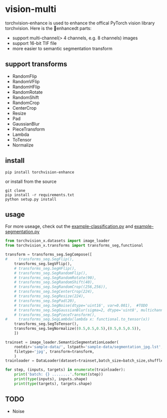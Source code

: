 # vision-multi

torchvision-enhance is used to enhance the offical PyTorch vision library torchvision. Here is the enhancedt parts:
- support multi-channel(> 4 channels, e.g. 8 channels) images
- support 16-bit TIF file 
- more easier to semantic segmentation transform



## support transforms
- RandomFlip
- RandomVFlip
- RandomHFlip
- RandomRotate
- RandomShift
- RandomCrop
- CenterCrop
- Resize
- Pad
- GaussianBlur
- PieceTransform
- Lambda
- ToTensor
- Normalize

## install
```
pip install torchvision-enhance
```  

or  install from the source

```
git clone 
pip install -r requirements.txt
python setup.py install
```

## usage
For more useage, check out the [example-classification.py](./test/example-classification.py) and [example-segmentation.py](./test/example-segmentation.py)

``` python
from torchvision_x.datasets import image_loader
from torchvision_x.transforms import transforms_seg,functional

transform = transforms_seg.SegCompose([
#     transforms_seg.SegFlip(),
    transforms_seg.SegVFlip(), 
    # transforms_seg.SegHFlip(),
    # transforms_seg.SegRandomFlip(),
    # transforms_seg.SegRandomRotate(90),
    # transforms_seg.SegRandomShift(40),
    # transforms_seg.SegRandomCrop((256,256)),
    # transforms_seg.SegCenterCrop(224),
    # transforms_seg.SegResize(224),
    # transforms_seg.SegPad(20),
    # transforms_seg.SegNoise(dtype='uint16', var=0.001),  #TODO
    # transforms_seg.SegGaussianBlur(sigma=2, dtype='uint8', multichannel=False),
    # transforms_seg.SegPieceTransform(),
#     transforms_seg.SegLambda(lambda x: functional.to_tensor(x))
    transforms_seg.SegToTensor(),
    transforms_seg.SegNormalize((0.5,0.5,0.5),(0.5,0.5,0.5)),
    ])

trainset = image_loader.SemanticSegmentationLoader(
    rootdir='sample-data/', lstpath='sample-data/segmentation_jpg.lst',
    filetype='jpg', transform=transform,
    )
trainloader = DataLoader(dataset=trainset,batch_size=batch_size,shuffle=False)

for step, (inputs, targets) in enumerate(trainloader):
    print('batch: {} ........'.format(step))
    print(type(inputs), inputs.shape)
    print(type(targets), targets.shape)
```

## TODO
- Noise
